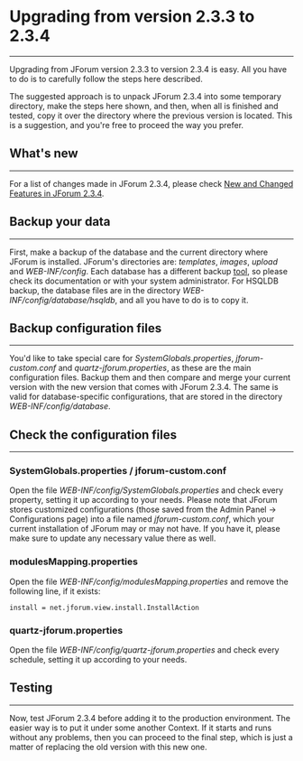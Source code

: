 # Upgrading from version 2.3.3 to 2.3.4 #

---

Upgrading from JForum version 2.3.3 to version 2.3.4 is easy. All you have to do is to carefully follow the steps here described.

The suggested approach is to unpack JForum 2.3.4 into some temporary directory, make the steps here shown, and then, when all is finished and tested, copy it over the directory where the previous version is located. This is a suggestion, and you're free to proceed the way you prefer.

## What's new ##

---

For a list of changes made in JForum 2.3.4, please check [New and Changed Features in JForum 2.3.4](NewFeatures234.md).
## Backup your data ##

---

First, make a backup of the database and the current directory where JForum is installed. JForum's directories are: _templates_, _images_, _upload_ and _WEB-INF/config_. Each database has a different backup [tool](http://www.aquafold.com/), so please check its documentation or with your system administrator. For HSQLDB backup, the database files are in the directory _WEB-INF/config/database/hsqldb_, and all you have to do is to copy it.
## Backup configuration files ##

---

You'd like to take special care for _SystemGlobals.properties_, _jforum-custom.conf_ and _quartz-jforum.properties_, as these are the main configuration files. Backup them and then compare and merge your current version with the new version that comes with JForum 2.3.4. The same is valid for database-specific configurations, that are stored in the directory _WEB-INF/config/database_.
## Check the configuration files ##

---

### SystemGlobals.properties / jforum-custom.conf ###

Open the file _WEB-INF/config/SystemGlobals.properties_ and check every property, setting it up according to your needs. Please note that JForum stores customized configurations (those saved from the Admin Panel -> Configurations page) into a file named _jforum-custom.conf_, which your current installation of JForum may or may not have. If you have it, please make sure to update any necessary value there as well.
### modulesMapping.properties ###

Open the file _WEB-INF/config/modulesMapping.properties_ and remove the following line, if it exists:

`install = net.jforum.view.install.InstallAction`
### quartz-jforum.properties ###
Open the file _WEB-INF/config/quartz-jforum.properties_ and check every schedule, setting it up according to your needs.
## Testing ##

---

Now, test JForum 2.3.4 before adding it to the production environment. The easier way is to put it under some another Context. If it starts and runs without any problems, then you can proceed to the final step, which is just a matter of replacing the old version with this new one.